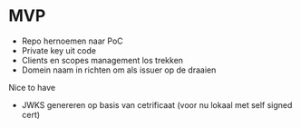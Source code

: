 # MVP
- Repo hernoemen naar PoC
- Private key uit code
- Clients en scopes management los trekken
- Domein naam in richten om als issuer op de draaien

Nice to have
- JWKS genereren op basis van cetrificaat (voor nu lokaal met self signed cert)
